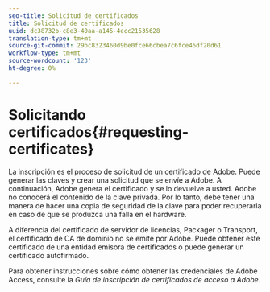 ```yaml
---
seo-title: Solicitud de certificados
title: Solicitud de certificados
uuid: dc38732b-c8e3-40aa-a145-4ecc21535628
translation-type: tm+mt
source-git-commit: 29bc8323460d9be0fce66cbea7c6fce46df20d61
workflow-type: tm+mt
source-wordcount: '123'
ht-degree: 0%

---
```



# Solicitando certificados{#requesting-certificates}

La inscripción es el proceso de solicitud de un certificado de Adobe. Puede generar las claves y crear una solicitud que se envíe a Adobe. A continuación, Adobe genera el certificado y se lo devuelve a usted. Adobe no conocerá el contenido de la clave privada. Por lo tanto, debe tener una manera de hacer una copia de seguridad de la clave para poder recuperarla en caso de que se produzca una falla en el hardware.

A diferencia del certificado de servidor de licencias, Packager o Transport, el certificado de CA de dominio no se emite por Adobe. Puede obtener este certificado de una entidad emisora de certificados o puede generar un certificado autofirmado.

Para obtener instrucciones sobre cómo obtener las credenciales de Adobe Access, consulte la *Guía de inscripción de certificados de acceso a Adobe*.
